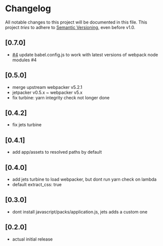 # Changelog

All notable changes to this project will be documented in this file.
This project *tries* to adhere to [Semantic Versioning](http://semver.org/), even before v1.0.

## [0.7.0]
- [#4](https://github.com/tongueroo/jetpacker/pull/4) update babel.config.js to work with latest versions of webpack node modules #4

## [0.5.0]
- merge upstream webpacker v5.2.1
- jetpacker v0.5.x ~ webpacker v5.x
- fix turbine: yarn integrity check not longer done

## [0.4.2]
- fix jets turbine

## [0.4.1]
- add app/assets to resolved paths by default

## [0.4.0]
- add jets turbine to load webpacker, but dont run yarn check on lambda
- default extract_css: true

## [0.3.0]
- dont install javascript/packs/application.js, jets adds a custom one

## [0.2.0]
- actual initial release
